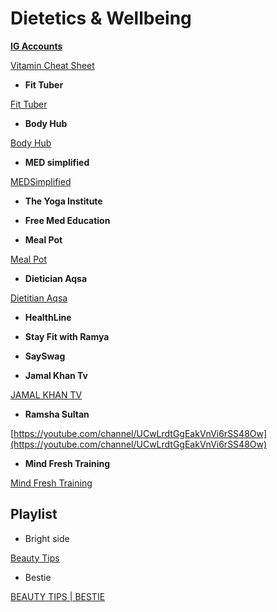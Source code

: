 # Dietetics & Wellbeing

[**IG Accounts**](Dietetics%20&%20Wellbeing%20a1c84538352f4de88dfd3537356b68c2/IG%20Accounts%200a9ed6341cc54ac498e84ac5e6e2726d.md)

[Vitamin Cheat Sheet](Dietetics%20&%20Wellbeing%20a1c84538352f4de88dfd3537356b68c2/Photos-001_(1).zip)

- **Fit Tuber**

[Fit Tuber](https://www.youtube.com/channel/UCYC6Vcczj8v-Y5OgpEJTFBw)

- **Body Hub**

[Body Hub](https://www.youtube.com/c/BodyHub)

- **MED simplified**

[MEDSimplified](https://www.youtube.com/c/MEDSimplified)

- **The Yoga Institute**

[](https://www.youtube.com/c/theyogainstituteofficial)

- **Free Med Education**

[](https://www.youtube.com/c/FreeMedEducation)

- **Meal Pot**

[Meal Pot](https://www.youtube.com/c/MealPot)

- **Dietician Aqsa**

[Dietitian Aqsa](https://www.youtube.com/c/DietitianAqsa)

- **HealthLine**

[](https://www.youtube.com/c/HealthlineMedia)

- **Stay Fit with Ramya**

[](https://www.youtube.com/c/StayfitwithRamya)

- **SaySwag**

[](https://www.youtube.com/c/SaySwag)

- **Jamal Khan Tv**

[JAMAL KHAN TV](https://www.youtube.com/channel/UC5Wp1Z98V7cAcsMBJ7KCIKg)

- **Ramsha Sultan**

[https://youtube.com/channel/UCwLrdtGgEakVnVi6rSS48Ow](https://youtube.com/channel/UCwLrdtGgEakVnVi6rSS48Ow)

- **Mind Fresh Training**

[Mind Fresh Training](https://youtube.com/c/MindFreshTraining)

## Playlist

- Bright side

[Beauty Tips](https://youtube.com/playlist?list=PLVNocu2A1SACBd14JWmbbroegJZMrYo1x)

- Bestie

[BEAUTY TIPS | BESTIE](https://youtube.com/playlist?list=PL_fl96m7OLQUyPsaETEHQphmlyiC1yrOZ)

[](https://youtube.com/health)

[](https://youtube.com/c/1mgofficial)